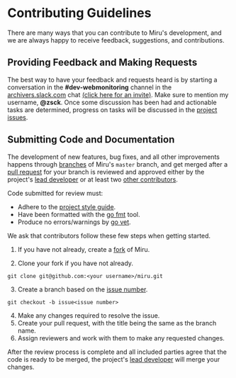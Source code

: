 # Contributing Guidelines

There are many ways that you can contribute to Miru's development, and we are always happy to receive feedback, suggestions, and contributions.

## Providing Feedback and Making Requests

The best way to have your feedback and requests heard is by starting a conversation in the **#dev-webmonitoring** channel in the [archivers.slack.com](https://archivers.slack.com/) chat [(click here for an invite)](https://archivers-slack.herokuapp.com/). Make sure to mention my username, **@zsck**. Once some discussion has been had and actionable tasks are determined, progress on tasks will be discussed in the [project issues](https://github.com/zsck/miru/issues).

## Submitting Code and Documentation

The development of new features, bug fixes, and all other improvements happens through [branches](https://help.github.com/articles/about-branches/) of Miru's `master` branch, and get merged after a [pull request](https://help.github.com/articles/about-pull-requests/) for your branch is reviewed and approved either by the project's [lead developer](https://github.com/zsck/) or at least two [other contributors](https://github.com/zsck/miru/graphs/contributors).

Code submitted for review must:

* Adhere to the [project style guide](https://github.com/zsck/miru/blob/master/docs/style-guide.md).
* Have been formatted with the [go fmt](https://golang.org/cmd/gofmt/) tool.
* Produce no errors/warnings by [go vet](https://golang.org/cmd/vet/).

We ask that contributors follow these few steps when getting started.

1. If you have not already, create a [fork](https://help.github.com/articles/fork-a-repo/) of Miru.

2. Clone your fork if you have not already.
 ```
git clone git@github.com:<your username>/miru.git
 ```

3. Create a branch based on the [issue number](https://github.com/zsck/miru/issues).

```
git checkout -b issue<issue number>
```

4. Make any changes required to resolve the issue.
5. Create your pull request, with the title being the same as the branch name.
6. Assign reviewers and work with them to make any requested changes.

After the review process is complete and all included parties agree that the code is ready to be merged, the project's [lead developer](https://github.com/zsck/) will merge your changes.
